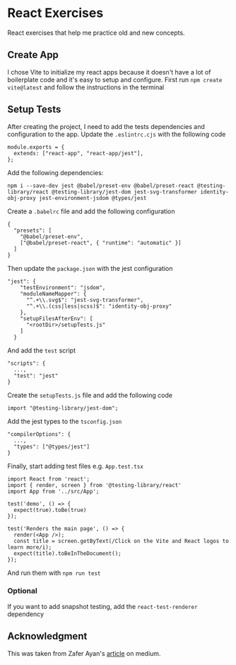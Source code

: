 # React Exercises
React exercises that help me practice old and new concepts.

## Create App
I chose Vite to initialize my react apps because it doesn't have a lot of boilerplate code and it's easy to setup and configure.
First run `npm create vite@latest` and follow the instructions in the terminal

## Setup Tests
After creating the project, I need to add the tests dependencies and configuration to the app.
Update the `.eslintrc.cjs` with the following code
```
module.exports = {
  extends: ["react-app", "react-app/jest"],
}; 
```
Add the following dependencies:
```
npm i --save-dev jest @babel/preset-env @babel/preset-react @testing-library/react @testing-library/jest-dom jest-svg-transformer identity-obj-proxy jest-environment-jsdom @types/jest
```
Create a `.babelrc` file and add the following configuration
```
{
  "presets": [
    "@babel/preset-env",
    ["@babel/preset-react", { "runtime": "automatic" }]
  ]
}
```
Then update the `package.json` with the jest configuration
```
"jest": {
    "testEnvironment": "jsdom",
    "moduleNameMapper": {
      "^.+\\.svg$": "jest-svg-transformer",
      "^.+\\.(css|less|scss)$": "identity-obj-proxy"
    },
    "setupFilesAfterEnv": [
      "<rootDir>/setupTests.js"
    ]
  }
```
And add the `test` script
```
"scripts": {
  ...,
  "test": "jest"
}
```
Create the `setupTests.js` file and add the following code
```
import "@testing-library/jest-dom";
```
Add the jest types to the `tsconfig.json`
```
"compilerOptions": {
  ...,
  "types": ["@types/jest"]
}
```
Finally, start adding test files e.g. `App.test.tsx`
```
import React from 'react';
import { render, screen } from '@testing-library/react'
import App from '../src/App';

test('demo', () => {
  expect(true).toBe(true)
});

test('Renders the main page', () => {
  render(<App />);
  const title = screen.getByText(/Click on the Vite and React logos to learn more/i);
  expect(title).toBeInTheDocument();
});
```
And run them with `npm run test`
### Optional
If you want to add snapshot testing, add the `react-test-renderer` dependency

## Acknowledgment
This was taken from Zafer Ayan's [article](https://zaferayan.medium.com/how-to-setup-jest-and-react-testing-library-in-vite-project-2600f2d04bdd) on medium.